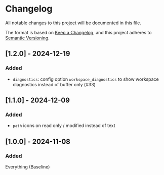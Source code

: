 # Changelog

All notable changes to this project will be documented in this file.

The format is based on [Keep a Changelog](https://keepachangelog.com/en/1.1.0/),
and this project adheres to [Semantic Versioning](https://semver.org/spec/v2.0.0.html).

## [1.2.0] - 2024-12-19

### Added

- `diagnostics`: config option `workspace_diagnostics` to show workspace diagnostics instead of buffer only (#33)

## [1.1.0] - 2024-12-09

### Added

- `path` icons on read only / modified instead of text

## [1.0.0] - 2024-11-08

### Added

Everything (Baseline)

